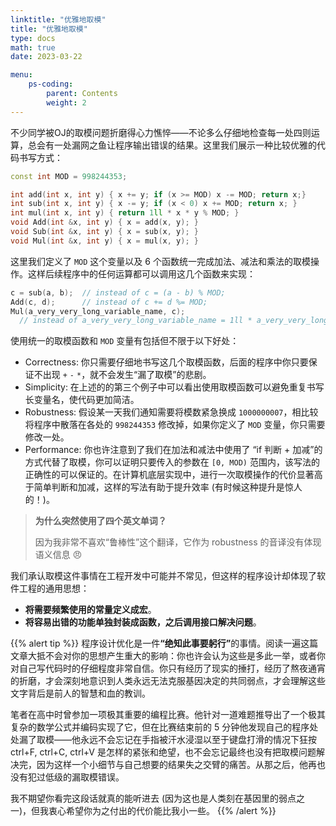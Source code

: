 ```yaml
---
linktitle: "优雅地取模"
title: "优雅地取模"
type: docs
math: true
date: 2023-03-22

menu:
    ps-coding:
        parent: Contents
        weight: 2
---
```


不少同学被OJ的取模问题折磨得心力憔悴——不论多么仔细地检查每一处四则运算，总会有一处漏网之鱼让程序输出错误的结果。这里我们展示一种比较优雅的代码书写方式：

```c++
const int MOD = 998244353;

int add(int x, int y) { x += y; if (x >= MOD) x -= MOD; return x;}
int sub(int x, int y) { x -= y; if (x < 0) x += MOD; return x; }
int mul(int x, int y) { return 1ll * x * y % MOD; }
void Add(int &x, int y) { x = add(x, y); }
void Sub(int &x, int y) { x = sub(x, y); }
void Mul(int &x, int y) { x = mul(x, y); }
```

这里我们定义了 `MOD` 这个变量以及 6 个函数统一完成加法、减法和乘法的取模操作。这样后续程序中的任何运算都可以调用这几个函数来实现：

```c++
c = sub(a, b);  // instead of c = (a - b) % MOD;
Add(c, d);      // instead of c += d %= MOD;
Mul(a_very_very_long_variable_name, c); 
  // instead of a_very_very_long_variable_name = 1ll * a_very_very_long_variable_name * c % MOD;
```

使用统一的取模函数和 `MOD` 变量有包括但不限于以下好处：

* Correctness: 你只需要仔细地书写这几个取模函数，后面的程序中你只要保证不出现 `+` `-` `*`，就不会发生“漏了取模”的悲剧。
* Simplicity: 在上述的的第三个例子中可以看出使用取模函数可以避免重复书写长变量名，使代码更加简洁。
* Robustness: 假设某一天我们通知需要将模数紧急换成 `1000000007`，相比较将程序中散落在各处的 `998244353` 修改掉，如果你定义了 `MOD` 变量，你只需要修改一处。
* Performance: 你也许注意到了我们在加法和减法中使用了 “if 判断 + 加减”的方式代替了取模，你可以证明只要传入的参数在 `[0, MOD)` 范围内，该写法的正确性的可以保证的。在计算机底层实现中，进行一次取模操作的代价显著高于简单判断和加减，这样的写法有助于提升效率 (有时候这种提升是惊人的！)。

> **为什么突然使用了四个英文单词？**
> 
> 因为我非常不喜欢“鲁棒性”这个翻译，它作为 robustness 的音译没有体现语义信息 :angry:

我们承认取模这件事情在工程开发中可能并不常见，但这样的程序设计却体现了软件工程的通用思想：
* **将需要频繁使用的常量定义成宏**。
* **将容易出错的功能单独封装成函数，之后调用接口解决问题**。

{{% alert tip %}}
程序设计优化是一件<b>“绝知此事要躬行”</b>的事情。阅读一遍这篇文章大抵不会对你的思想产生重大的影响：你也许会认为这些是多此一举，或者你对自己写代码时的仔细程度非常自信。你只有经历了现实的捶打，经历了熬夜通宵的折磨，才会深刻地意识到人类永远无法克服基因决定的共同弱点，才会理解这些文字背后是前人的智慧和血的教训。

笔者在高中时曾参加一项极其重要的编程比赛。他针对一道难题推导出了一个极其复杂的数学公式并编码实现了它，但在比赛结束前的 5 分钟他发现自己的程序处处漏了取模——他永远不会忘记在手指被汗水浸湿以至于键盘打滑的情况下狂按 ctrl+F, ctrl+C, ctrl+V 是怎样的紧张和绝望，也不会忘记最终也没有把取模问题解决完，因为这样一个小细节与自己想要的结果失之交臂的痛苦。从那之后，他再也没有犯过低级的漏取模错误。

我不期望你看完这段话就真的能听进去 (因为这也是人类刻在基因里的弱点之一)，但我衷心希望你为之付出的代价能比我小一些。
{{% /alert %}}